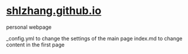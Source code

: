 # [shlzhang.github.io](https://shenlizhang.github.io/)
personal webpage

_config.yml to change the settings of the main page
index.md to change content in the first page
